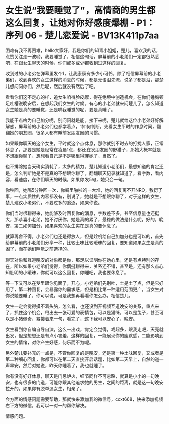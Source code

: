 # 女生说“我要睡觉了”，高情商的男生都这么回复，让她对你好感度爆棚 - P1：序列 06 - 楚儿恋爱说 - BV13K411p7aa

困难有我不再困难，hello大家好，我是你们的知青小姐姐，楚儿，喜欢我的话，点赞关注走一波哟，我要睡觉了，相信这句话，屏幕前的小老弟们一定都很熟悉吧，在跟女生聊天的时候，你们或多或少都收到过这样的回复。

收到过的小老弟在弹幕里发个1，让我康康有多少小可怜，除了相信屏幕前的小老弟们，收到喜欢的女生这样的消息的时候，都是无语泪先流，说多了都是泪，那楚儿想问问你们，然后呢，然后就没有然后了吧。

看看你们这不走心的样，追女生咱得脸皮厚，得在绝境中创造机会，在你们锤胸顿足吐槽说晚安后，在想起我们女生的时候，有心的小老弟就来问楚儿了，怎么知道女生她是真的要睡觉，还是哄我睡觉的呢，要是真睡了。

我能干点啥为自己加分呢，别问问就是能，接下来呢，楚儿就给这位小老弟好好解解惑，屏幕前的小老弟们也都学着点，1如何判断，先看女生平时的作息时间，翻翻她的朋友圈，很多人都有睡前发朋友圈的习惯。

如果跟你聊天的这个女生，平时就这个点休息，那你就别不时去的打扰人家，正常休息了，那要是她是经常在凌晨1点，都还在发朋友圈的野猫子，那她大概率就是不想跟你聊了，想想看自己是不是哪里得罪她了，当然了。

也不排除她当天确实消耗了，太多的精力，楚儿知道小老弟们，最想知道的肯定还是，怎么判断她是不是真的不想跟你聊了，翻翻聊天记录就知道了，看字数，看内容，看速度，在你们聊天的时候，如果你发5句，她只会一句。

你秒回，她隔5分钟回一次，你噼里啪啦的一大堆，她的回复离不开NRO，敷衍了事，一点实质性的内容都没有，别说了，她就是不想跟你聊了，对于这样的女生，楚儿建议小老弟们，不要过多的追逐，如果你说。

你们当时很聊得来，她能够及时回复你的消息，字数差不多，甚至信息量也还挺大，那恭喜小老弟，她不讨厌你，她是真的累了，最稳的做法是什么呢，好的，晚安，第二如何加分，如果喜欢的女生实在是真的要休息了。

就算再舍不得，小老弟们也还是得放人，但是趁机给自己加加分也是可以的，首先给屏幕前的小老弟们分享一种，比较土味比较暧昧的回复，要知道如果女生是真的困了，而在她们睡觉之前选择的。

聊天对象和互道晚安的对象都是你，那足以证明你在她心里，还是有点特别的存在，所以如果小老弟们觉得，你俩挺聊得来，关系还不错，甚至是，还有那么点心知肚明的小暧昧，你就可以这么回复，你睡吧，我也要休息了。

等一下又可以在梦里跟你见面了，开心，小老弟们先别吐，土是土了点，但是它好用了，第二种回复，会暴露你的需求感，但是相比第一种适用范围更广，当女生对你说她要睡了，你可以说，可是我想再看看你怎么办，相信楚儿。

女生一定会觉得摸不着头脑，怎么看，也还没到开视频互道晚安的关系，重点来了，抓住这个机会，甩出去一张可爱的表情包，可以是猫咪，可以是兔子，甚至可以是小猪佩奇，紧接着来一句，看完了，这下我可以安心了，晚安。

女生看到你自编自导自演，这么一出戏，肯定会觉得，戏超多，跟我走吧，天亮就出发，但是想想还是有点小害羞，这样的回复，一能展现你的幽默感，二能影响到女生的情绪，对你产生好感，何乐而不为呢。

另外楚儿要补充的一点是，不管你回复的是晚安，还是第一种土味回复，又或者是第二种细心回复，你都可以在第二天直接开启话题，比如第二天早上，自然的道一声早安，然后对她说，昨天你睡着了，我也就睡了。

你有没有好好休息，聊天是门忌妒火，细节同样不可忽略，就算是小小的一句晚安，也有很多的门道，可能你跟其他追求她的男生，之间的距离，就是这一句晚安拉开的，如果你有脱单追女生，相亲了。

会方面的情感问题需要帮助，那就快来添加我的微信号，ccxt668，快来添加视频右下方的微信，我可以一对一的帮你解决。

情感问题。
